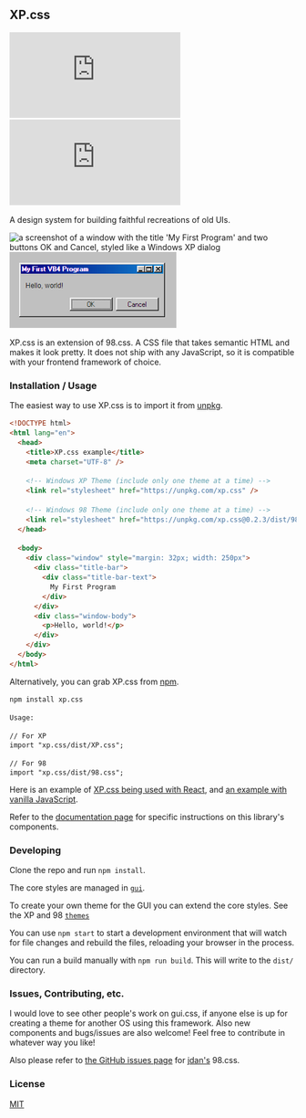 ## XP.css

[![npm](https://img.shields.io/npm/v/xp.css)](http://npm.im/xp.css)
[![gzip size](https://img.shields.io/bundlephobia/minzip/xp.css)](https://unpkg.com/xp.css)

A design system for building faithful recreations of old UIs.

<img alt="a screenshot of a window with the title 'My First Program' and two buttons OK and Cancel, styled like a Windows XP dialog" src="https://github.com/botoxparty/XP.css/blob/main/docs/window.png?raw=true" height="133">

<img alt="a screenshot of a window with the title 'My First Program' and two buttons OK and Cancel, styled like a Windows 98 dialog" src="https://github.com/jdan/98.css/blob/main/docs/window.png?raw=true" height="133">

XP.css is an extension of 98.css. A CSS file that takes semantic HTML and makes it look pretty. It does not ship with any JavaScript, so it is compatible with your frontend framework of choice.

### Installation / Usage

The easiest way to use XP.css is to import it from [unpkg](https://unpkg.com/).

```html
<!DOCTYPE html>
<html lang="en">
  <head>
    <title>XP.css example</title>
    <meta charset="UTF-8" />

    <!-- Windows XP Theme (include only one theme at a time) -->
    <link rel="stylesheet" href="https://unpkg.com/xp.css" />

    <!-- Windows 98 Theme (include only one theme at a time) -->
    <link rel="stylesheet" href="https://unpkg.com/xp.css@0.2.3/dist/98.css" />
  </head>

  <body>
    <div class="window" style="margin: 32px; width: 250px">
      <div class="title-bar">
        <div class="title-bar-text">
          My First Program
        </div>
      </div>
      <div class="window-body">
        <p>Hello, world!</p>
      </div>
    </div>
  </body>
</html>
```

Alternatively, you can grab XP.css from [npm](https://www.npmjs.com/package/xp.css).

```
npm install xp.css

Usage:

// For XP
import "xp.css/dist/XP.css";

// For 98
import "xp.css/dist/98.css";
```

Here is an example of [XP.css being used with React](https://codesandbox.io/s/silly-bas-dln9t?file=/src/index.js), and [an example with vanilla JavaScript](https://codesandbox.io/s/vigilant-night-2jkz3?file=/index.html).

Refer to the [documentation page](https://botoxparty.github.io/XP.css/) for specific instructions on this library's components.

### Developing

Clone the repo and run `npm install`.

The core styles are managed in [`gui`](https://github.com/botoxparty/XP.css/tree/main/gui).

To create your own theme for the GUI you can extend the core styles. See the XP and 98 [`themes`](https://github.com/botoxparty/XP.css/tree/main/themes)

You can use `npm start` to start a development environment that will watch for file changes and rebuild the files, reloading your browser in the process.

You can run a build manually with `npm run build`. This will write to the `dist/` directory.

### Issues, Contributing, etc.

I would love to see other people's work on gui.css, if anyone else is up for creating a theme for another OS using this framework. Also new components and bugs/issues are also welcome! Feel free to contribute in whatever way you like!

Also please refer to [the GitHub issues page](https://github.com/jdan/98.css/issues) for [jdan's](https://twitter.com/jdan) 98.css.

### License

[MIT](https://github.com/botoxparty/XP.css/blob/main/LICENSE)
